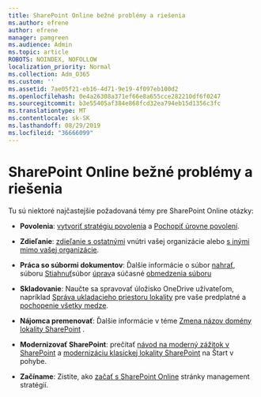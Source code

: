```yaml
---
title: SharePoint Online bežné problémy a riešenia
ms.author: efrene
author: efrene
manager: pamgreen
ms.audience: Admin
ms.topic: article
ROBOTS: NOINDEX, NOFOLLOW
localization_priority: Normal
ms.collection: Adm_O365
ms.custom: ''
ms.assetid: 7ae05f21-eb16-4d71-9e19-4f097eb100d2
ms.openlocfilehash: 0e4a26308a371ef66e8a655cce282210df6f0247
ms.sourcegitcommit: b3e55405af384e868fcd32ea794eb15d1356c3fc
ms.translationtype: MT
ms.contentlocale: sk-SK
ms.lasthandoff: 08/29/2019
ms.locfileid: "36666099"
---
```

# <a name="sharepoint-online-common-issues-and-resolutions"></a>SharePoint Online bežné problémy a riešenia

Tu sú niektoré najčastejšie požadovaná témy pre SharePoint Online otázky:

- **Povolenia**: [vytvoriť stratégiu povolenia](https://docs.microsoft.com/sharepoint/default-sharepoint-groups) a [Pochopiť úrovne povolení](https://docs.microsoft.com/sharepoint/understanding-permission-levels).

- **Zdieľanie**: [zdieľanie s ostatnými](https://docs.microsoft.com/sharepoint/default-sharepoint-groups) vnútri vašej organizácie alebo [s inými mimo vašej organizácie](https://docs.microsoft.com/sharepoint/external-sharing-overview).

- **Práca so súbormi dokumentov**: Ďalšie informácie o súbor [nahrať](https://support.office.com/article/Upload-a-folder-or-files-to-a-document-library-eb18fcba-c953-4d45-8d90-8da66edeacdb), súboru [Stiahnuť](https://support.office.com/article/Download-files-and-folders-from-OneDrive-or-SharePoint-5c7397b7-19c7-4893-84fe-d02e8fa5df05)súbor [úprav](https://support.office.com/article/Edit-a-document-in-a-document-library-02d8497f-1c13-4114-949a-b8466f639b07)a súčasné [obmedzenia súboru](https://support.office.com/article/invalid-file-names-and-file-types-in-onedrive-onedrive-for-business-and-sharepoint-64883a5d-228e-48f5-b3d2-eb39e07630fa?ui=en-US&amp;rs=en-US&amp;ad=US)

- **Skladovanie**: Naučte sa spravovať úložisko OneDrive užívateľom</a>, napríklad [Správa ukladacieho priestoru lokality](https://docs.microsoft.com/sharepoint/manage-site-collection-storage-limits) pre vaše predplatné a [pochopenie všetky medze](https://docs.microsoft.com/office365/servicedescriptions/sharepoint-online-service-description/sharepoint-online-limits).

- **Nájomca premenovať**: Ďalšie informácie v téme [Zmena názov domény lokality SharePoint](https://docs.microsoft.com/sharepoint/change-your-sharepoint-domain-name) .

- **Modernizovať SharePoint**: prečítať [návod na moderný zážitok v SharePoint](https://docs.microsoft.com/sharepoint/guide-to-sharepoint-modern-experience) a [modernizáciu klasickej lokality SharePoint](https://docs.microsoft.com/sharepoint/dev/transform/modernize-classic-sites) na Štart v pohybe.

- **Začíname**: Zistite, ako [začať s SharePoint Online](https://docs.microsoft.com/sharepoint/introduction) stránky management stratégií.